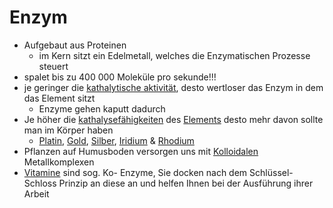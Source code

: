 # Enzym
- Aufgebaut aus Proteinen							
	-  im Kern sitzt ein Edelmetall, welches die Enzymatischen Prozesse steuert
- spalet bis zu 400 000 Moleküle pro sekunde!!!
- je geringer die [kathalytische aktivität](Kathalytisch%20aktives%20Metall.md), desto wertloser das Enzym in dem das Element sitzt
	- Enzyme gehen kaputt dadurch
- Je höher die [kathalysefähigkeiten](Kathalytisch%20aktives%20Metall.md) des [Elements](../Stoffe/Elemente_des_Periodensystems/Elemente.md) desto mehr davon sollte man im Körper haben
	- [Platin](../Stoffe/Elemente_des_Periodensystems/Platin.md), [Gold](../Stoffe/Elemente_des_Periodensystems/Gold.md), [Silber](../Stoffe/Elemente_des_Periodensystems/Silber.md),  [Iridium](../Stoffe/Elemente_des_Periodensystems/Iridium.md) & [Rhodium](../Stoffe/Elemente_des_Periodensystems/Rhodium.md)
- Pflanzen auf Humusboden versorgen uns mit [Kolloidalen](Kolloid.md) Metallkomplexen
- [Vitamine](../Stoffe/Nahrungs_Inhaltsstoffe/Vitamine/Vitamine.md) sind sog. Ko- Enzyme, Sie docken nach dem Schlüssel- Schloss Prinzip an diese an und helfen Ihnen bei der Ausführung ihrer Arbeit
